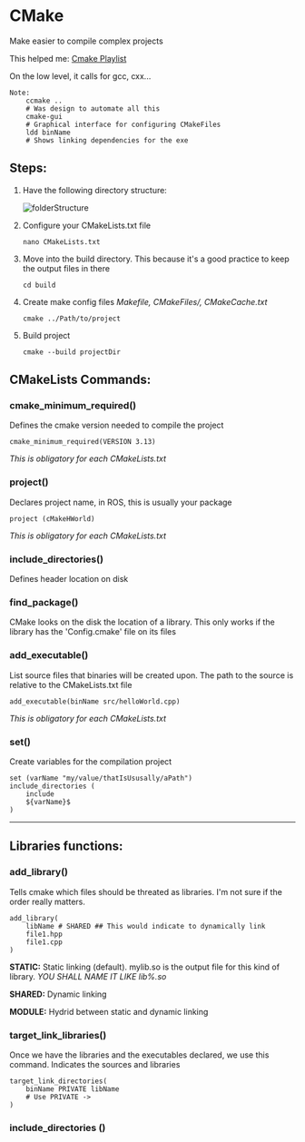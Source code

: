 # CMake

Make easier to compile complex projects 

This helped me: [Cmake Playlist](https://youtube.com/playlist?list=PLK6MXr8gasrGmIiSuVQXpfFuE1uPT615s)

On the low level, it calls for gcc, cxx...

    Note: 
        ccmake ..
        # Was design to automate all this
        cmake-gui
        # Graphical interface for configuring CMakeFiles
        ldd binName
        # Shows linking dependencies for the exe

## Steps:
 1. Have the following directory structure: 
    
    ![folderStructure](https://miro.medium.com/v2/resize:fit:319/1*dAo2jf6-a-KH1VQBg1hsoA.png)

 1. Configure your CMakeLists.txt file
        
        nano CMakeLists.txt

 1. Move into the build directory. This because it's a good practice to keep the output files in there

        cd build

 1. Create make config files *Makefile, CMakeFiles/, CMakeCache.txt*
    
        cmake ../Path/to/project

 1. Build project
    
        cmake --build projectDir

## CMakeLists Commands:

### cmake_minimum_required()
Defines the cmake version needed to compile the project
    
    cmake_minimum_required(VERSION 3.13)

*This is obligatory for each CMakeLists.txt*

### project()
Declares project name, in ROS, this is usually your package

    project (cMakeHWorld)

*This is obligatory for each CMakeLists.txt*

### include_directories()
Defines header location on disk

### find_package()
CMake looks on the disk the location of a library.
This only works if the library has the 'Config.cmake' file on its files

### add_executable()
List source files that binaries will be created upon. The path to the source is relative to the CMakeLists.txt file
    
    add_executable(binName src/helloWorld.cpp)

*This is obligatory for each CMakeLists.txt*

### set()
Create variables for the compilation project
    
    set (varName "my/value/thatIsUsusally/aPath")
    include_directories (
        include
        ${varName}$
    )

-------
## Libraries functions:

### add_library()

Tells cmake which files should be threated as libraries. I'm not sure if the order really matters. 

    add_library(
        libName # SHARED ## This would indicate to dynamically link
        file1.hpp
        file1.cpp
    )

**STATIC:** Static linking (default). mylib.so is the output file for this kind of library. *YOU SHALL NAME IT LIKE lib%.so*

**SHARED:** Dynamic linking

**MODULE:** Hydrid between static and dynamic linking

### target_link_libraries()

Once we have the libraries and the executables declared, we use this command. Indicates the sources and libraries

    target_link_directories(
        binName PRIVATE libName
        # Use PRIVATE -> 
    )

### include_directories ()